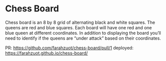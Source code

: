 # Chess Board

Chess board is an 8 by 8 grid of alternating black and white squares. The queens are red and blue squares. Each board will have one red and one blue queen at different coordinates. In addition to displaying the board you’ll need to identify if the queens are “under attack” based on their coordinates.


PR: https://github.com/farahzuot/chess-board/pull/1
deployed: https://farahzuot.github.io/chess-board/
